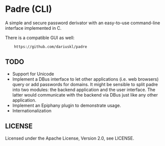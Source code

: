 Padre (CLI)
===========

A simple and secure password derivator with an easy-to-use command-line
interface implemented in C.

There is a compatible GUI as well:

        https://github.com/dariuskl/padre


TODO
----

  - Support for Unicode
  - Implement a DBus interface to let other applications (i.e. web browsers)
    query or add passwords for domains. It might be sensible to split padre into
    two modules: the backend application and the user interface. The latter
    would communicate with the backend via DBus just like any other application.
  - Implement an Epiphany plugin to demonstrate usage.
  - Internationalization


LICENSE
-------

Licensed under the Apache License, Version 2.0, see LICENSE.
